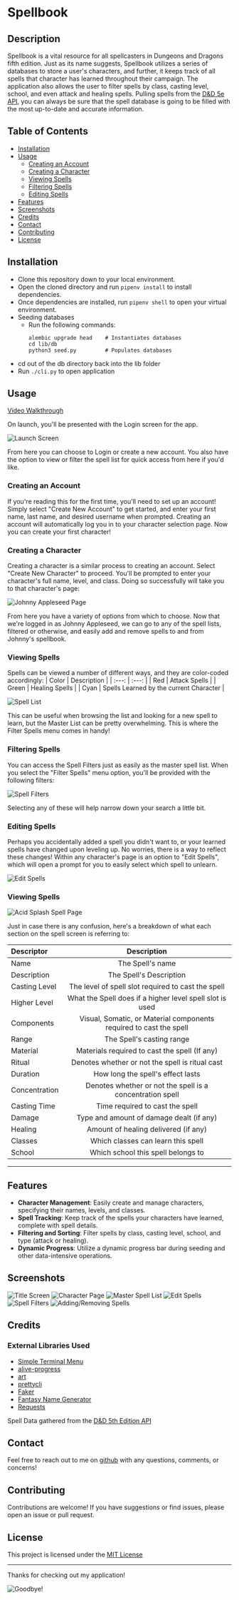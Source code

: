 # Spellbook

## Description

Spellbook is a vital resource for all spellcasters in Dungeons and Dragons fifth edition. Just as its name suggests, Spellbook utilizes a series of databases to store a user's characters, and further, it keeps track of all
spells that character has learned throughout their campaign. The application also allows the user to filter spells by class, casting level, school, and even attack and healing spells. Pulling spells from the [D&D 5e API](https://www.dnd5eapi.co/), you can always be sure that the spell database is going to be filled with the most up-to-date and accurate information.

## Table of Contents
- [Installation](#installation)
- [Usage](#Uuage)
    - [Creating an Account](#creating-an-account)
    - [Creating a Character](#creating-a-character)
    - [Viewing Spells](#viewing-spells)
    - [Filtering Spells](#filtering-spells)
    - [Editing Spells](#editing-spells)
- [Features](#features)
- [Screenshots](#screenshots)
- [Credits](#credits)
- [Contact](#contact)
- [Contributing](#contributing)
- [License](#license)

## Installation

- Clone this repository down to your local environment.
- Open the cloned directory and run `pipenv install` to install dependencies.
- Once dependencies are installed, run `pipenv shell` to open your virtual environment.
- Seeding databases
    - Run the following commands:
        ```
        alembic upgrade head    # Instantiates databases
        cd lib/db
        python3 seed.py         # Populates databases
        ```
- cd out of the db directory back into the lib folder
- Run `./cli.py` to open application

## Usage

[Video Walkthrough](https://www.youtube.com/watch?v=O8SaQ69WZVk)

On launch, you'll be presented with the Login screen for the app.

![Launch Screen](./screenshots/Title-screen.png)

From here you can choose to Login or create a new account. You also have the option to view or filter the spell list for quick access from here if you'd like.

### Creating an Account

If you're reading this for the first time, you'll need to set up an account! Simply select "Create New Account" to get started, and enter your first name, last name, and desired username when prompted. Creating an account will automatically log you in to your character selection page. Now you can create your first character! 

### Creating a Character

Creating a character is a similar process to creating an account. Select "Create New Character" to proceed. You'll be prompted to enter your character's full name, level, and class. Doing so successfully will take you to that character's page:

![Johnny Appleseed Page](./screenshots/character-page.png)

From here you have a variety of options from which to choose. Now that we're logged in as Johnny Appleseed, we can go to any of the spell lists, filtered or otherwise, and easily add and remove spells to and from Johnny's spellbook.

### Viewing Spells
Spells can be viewed a number of different ways, and they are color-coded accordingly:
| Color | Description |
| :---: | :---: |
| Red | Attack Spells |
| Green | Healing Spells |
| Cyan | Spells Learned by the current Character |

![Spell List](./screenshots/master-spell-list.png)

This can be useful when browsing the list and looking for a new spell to learn, but the Master List can be pretty overwhelming. This is where the Filter Spells menu comes in handy!

### Filtering Spells

You can access the Spell Filters just as easily as the master spell list. When you select the "Filter Spells" menu option, you'll be provided with the following filters:

![Spell Filters](./screenshots/Spell%20Filters.png)

Selecting any of these will help narrow down your search a little bit. 

### Editing Spells

Perhaps you accidentally added a spell you didn't want to, or your learned spells have changed upon leveling up. No worries, there is a way to reflect these changes! Within any character's page is an option to "Edit Spells", which will open a prompt for you to easily select which spell to unlearn.

![Edit Spells](./screenshots/edit-spells.png)

### Viewing Spells

![Acid Splash Spell Page](./screenshots/Spell-page.png)

Just in case there is any confusion, here's a breakdown of what each section on the spell screen is referring to:

| Descriptor | Description |
| :-- | :--: |
| Name | The Spell's name |
| Description | The Spell's Description |
| Casting Level | The level of spell slot required to cast the spell |
| Higher Level | What the Spell does if a higher level spell slot is used |
| Components | Visual, Somatic, or Material components required to cast the spell |
| Range | The Spell's casting range |
| Material | Materials required to cast the spell (If any) |
| Ritual | Denotes whether or not the spell is ritual cast |
| Duration | How long the spell's effect lasts |
| Concentration | Denotes whether or not the spell is a concentration spell |
| Casting Time | Time required to cast the spell |
| Damage | Type and amount of damage dealt (if any) |
| Healing | Amount of healing delivered (if any) |
| Classes | Which classes can learn this spell |
| School | Which school this spell belongs to |



---

## Features

- **Character Management**: Easily create and manage characters, specifying their names, levels, and classes.
- **Spell Tracking**: Keep track of the spells your characters have learned, complete with spell details.
- **Filtering and Sorting**: Filter spells by class, casting level, school, and type (attack or healing).
- **Dynamic Progress**: Utilize a dynamic progress bar during seeding and other data-intensive operations.

## Screenshots
![Title Screen](./screenshots/Title-screen.png)
![Character Page](./screenshots/character-page.png)
![Master Spell List](./screenshots/master-spell-list.png)
![Edit Spells](./screenshots/edit-spells.png)
![Spell Filters](./screenshots/Spell%20Filters.png)
![Adding/Removing Spells](./screenshots/Add-remove-spells.gif)

## Credits
### External Libraries Used
- [Simple Terminal Menu](https://pypi.org/project/simple-term-menu/)
- [alive-progress](https://github.com/rsalmei/alive-progress#readme)
- [art](https://pypi.org/project/art/)
- [prettycli](https://github.com/noyoshi/prettycli)
- [Faker](https://faker.readthedocs.io/en/master/)
- [Fantasy Name Generator](https://pypi.org/project/fantasynames/)
- [Requests](https://pypi.org/project/requests/)

Spell Data gathered from the [D&D 5th Edition API](https://www.dnd5eapi.co/)

## Contact

Feel free to reach out to me on [github](https://github.com/shroobear) with any questions, comments, or concerns!

## Contributing

Contributions are welcome! If you have suggestions or find issues, please open an issue or pull request.

## License

This project is licensed under the [MIT License](https://opensource.org/license/mit/)

---
Thanks for checking out my application!

![Goodbye!](./screenshots/goodbye.png)